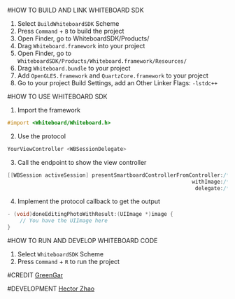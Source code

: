 #HOW TO BUILD AND LINK WHITEBOARD SDK
1. Select `BuildWhiteboardSDK` Scheme
2. Press `Command` + `B` to build the project
3. Open Finder, go to WhiteboardSDK/Products/
4. Drag `Whiteboard.framework` into your project
5. Open Finder, go to `WhiteboardSDK/Products/Whiteboard.framework/Resources/`
6. Drag `Whiteboard.bundle` to your project
7. Add `OpenGLES.framework` and `QuartzCore.framework` to your project
8. Go to your project Build Settings, add an Other Linker Flags: `-lstdc++`

#HOW TO USE WHITEBOARD SDK
1. Import the framework
```Objective-C
#import <Whiteboard/Whiteboard.h>
```

2. Use the protocol

```Objective-C
YourViewController <WBSessionDelegate>
```

3. Call the endpoint to show the view controller

```Objective-C
[[WBSession activeSession] presentSmartboardControllerFromController:/* your view controller */
                                                           withImage:/* your image to edit */
                                                            delegate:/* callback */];
```

4. Implement the protocol callback to get the output

```Objective-C
- (void)doneEditingPhotoWithResult:(UIImage *)image {
    // You have the UIImage here 
}
```

#HOW TO RUN AND DEVELOP WHITEBOARD CODE

1. Select `WhiteboardSDK` Scheme
2. Press `Command` + `R` to run the project

#CREDIT
[GreenGar](www.greengar.com)

#DEVELOPMENT
[Hector Zhao](https://github.com/longtrieu)